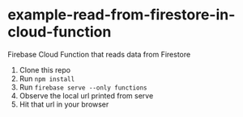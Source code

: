 # example-read-from-firestore-in-cloud-function
Firebase Cloud Function that reads data from Firestore

1. Clone this repo
1. Run `npm install`
1. Run `firebase serve --only functions`
1. Observe the local url printed from serve
1. Hit that url in your browser
